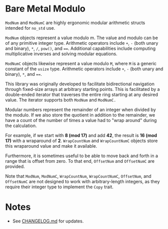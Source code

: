 # Bare Metal Modulo

`ModNum` and `ModNumC` are highly ergonomic modular arithmetic structs intended 
for `no_std` use.

`ModNum` objects represent a value modulo m. The value and modulo can be of any
primitive integer type.  Arithmetic operators include `+`, `-` (both unary and binary),
`*`, `/`, `pow()`, and `==`. Additional capabilities include computing multiplicative inverses
and solving modular equations. 

`ModNumC` objects likewise represent a value modulo `M`, where `M` is a generic constant of the
`usize` type. Arithmetic operators include `+`, `-` (both unary and binary), `*`, and `==`.

This library was originally developed to facilitate bidirectional navigation through fixed-size
arrays at arbitrary starting points. This is facilitated by a double-ended iterator that
traverses the entire ring starting at any desired value. The iterator supports both `ModNum` and
`ModNumC.`

Modular numbers represent the remainder of an integer when divided by the modulo. If we also
store the quotient in addition to the remainder, we have a count of the number of times a
value had to "wrap around" during the calculation.

For example, if we start with **8 (mod 17)** and add **42**, the result is **16 (mod 17)** with
a wraparound of **2**. `WrapCountNum` and `WrapCountNumC` objects store this wraparound value 
and make it available. 

Furthermore, it is sometimes useful to be able to move back and forth in a range that is offset from zero. To that end, `OffsetNum` and `OffsetNumC` are provided.

Note that `ModNum`, `ModNumC`, `WrapCountNum`, `WrapCountNumC`, `OffsetNum`, and `OffsetNumC` are not designed to work with 
arbitrary-length integers, as they require their integer type to implement the `Copy` trait.

# Notes
* See [CHANGELOG.md](https://github.com/gjf2a/bare_metal_modulo/blob/master/CHANGELOG.md) for updates.
